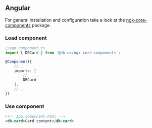 <!--
SPDX-FileCopyrightText: 2025 DB Systel GmbH

SPDX-License-Identifier: Apache-2.0
-->

## Angular

For general installation and configuration take a look at the [ngx-core-components](https://www.npmjs.com/package/@db-ux/ngx-core-components) package.

### Load component

```ts app.component.ts
//app.component.ts
import { DBCard } from '@db-ux/ngx-core-components';

@Component({
	// ...
	imports: [
		// ...,
		DBCard
    ],
	// ...
})
```

### Use component

```html app.component.html
<!-- app.component.html -->
<db-card>Card content</db-card>
```

